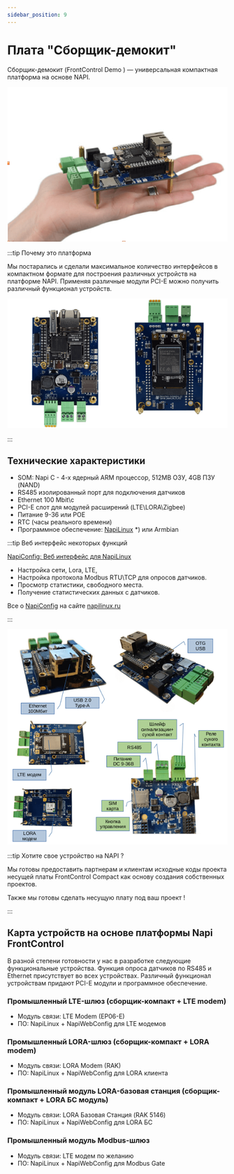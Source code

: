 ```yaml
---
sidebar_position: 9
---
```


# Плата "Сборщик-демокит"

Сборщик-демокит (FrontControl Demo ) — универсальная компактная платформа на основе NAPI.

![Napi front view](../img-ng/hand1.png)

:::tip Почему это платформа

Мы постарались и сделали максимальное количество интерфейсов в компактном формате для построения различных устройств на платформе NAPI. Применяя различные модули PCI-E можно получить различный функционал устройств.

![Napi front view](../img-ng/all-3.png)

:::

<!-- ![Napi front view](../../img-ng/1head.jpeg) -->

## Технические характеристики

- SOM: Napi С - 4-х ядерный ARM процессор, 512MB ОЗУ, 4GB ПЗУ (NAND)
- RS485 изолированный порт для подключения датчиков
- Ethernet 100 Mbit\с
- PCI-E слот для модулей расширений (LTE\LORA\Zigbee)
- Питание 9-36 или POE
- RTC (часы реального времени)
- Программное обеспечение: [NapiLinux](http://napilinux.ru) *) или Armbian

:::tip Веб интерфейс некоторых функций

[NapiConfig: Веб интерфейс для NapiLinux](https://napilinux.ru/napiConfig)

- Настройка сети, Lora, LTE,
- Настройка протокола Modbus RTU\TCP для опросов датчиков.
- Просмотр статистики, свободного места.
- Получение статистических данных с датчиков.

Все о [NapiConfig](https://napilinux.ru/napiConfig) на сайте [napilinux.ru](https://napilinux.ru/)

:::

![Napi front view](../img-ng/all-2.png)


:::tip Хотите свое устройство на NAPI ?

Мы готовы предоставить партнерам и клиентам исходные коды проекта несущей платы FrontControl Compact как основу создания собственных проектов.

Также мы готовы сделать несущую плату под ваш проект !

:::

## Карта устройств на основе платформы Napi FrontControl

В разной степени готовности у нас в разработке следующие функциональные устройства. Функция опроса датчиков по RS485 и Ethernet присутствует во всех устройствах. Различный функционал устройствам придают PCI-E модули и программное обеспечение.

### Промышленный LTE-шлюз (сборщик-компакт + LTE modem)

- Модуль связи: LTE Modem (EP06-E)
- ПО: NapiLinux + NapiWebConfig для LTE модемов

### Промышленный LORA-шлюз (сборщик-компакт + LORA modem)

- Модуль связи: LORA Modem (RAK)
- ПО: NapiLinux + NapiWebConfig для LORA клиента

### Промышленный модуль LORA-базовая станция (сборщик-компакт + LORA БС модуль)

- Модуль связи: LORA Базовая Станция (RAK 5146)
- ПО: NapiLinux + NapiWebConfig для LORA БС

### Промышленный модуль Modbus-шлюз

- Модуль связи: LTE модем по желанию
- ПО: NapiLinux + NapiWebConfig для Modbus Gate
